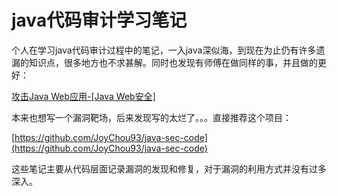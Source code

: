 # java代码审计学习笔记

个人在学习java代码审计过程中的笔记，一入java深似海，到现在为止仍有许多遗漏的知识点，很多地方也不求甚解。同时也发现有师傅在做同样的事，并且做的更好：

[ 攻击Java Web应用-[Java Web安全]](http://javasec.org/)

本来也想写一个漏洞靶场，后来发现写的太烂了。。。直接推荐这个项目：

[https://github.com/JoyChou93/java-sec-code](https://github.com/JoyChou93/java-sec-code)

这些笔记主要从代码层面记录漏洞的发现和修复，对于漏洞的利用方式并没有过多深入。